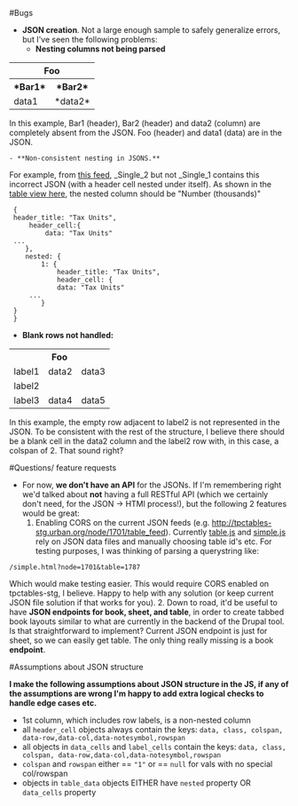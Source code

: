 #Bugs

- **JSON creation**. Not a large enough sample to safely generalize errors, but I've seen the following problems:
	- **Nesting columns not being parsed**
<table>
<tr><th colspan =2>Foo</th></tr>
<tr><th>*Bar1*</th><th>*Bar2*</th>
<tr><td>data1</td><td>*data2*</td></tr>
</table>
In this example, Bar1 (header), Bar2 (header) and data2 (column) are completely absent from the JSON. Foo (header) and data1 (data) are in the JSON.

	- **Non-consistent nesting in JSONS.**
For example, from [this feed](http://tpctables-stg.urban.org/node/33148/table_feed), \_Single\_2 but not \_Single\_1 contains this incorrect JSON (with a header cell nested under itself). As shown in the [table view here](http://tpctables-stg.urban.org/427-distribution-table-demo/adjusted), the nested column should be "Number (thousands)"

```
 {
 header_title: "Tax Units",
	 header_cell:{
		 data: "Tax Units"
 ...
 	},
	nested: {
		1: {
			header_title: "Tax Units",
			header_cell: {
			data: "Tax Units"
	 ...
		}
 }
 }
```


- **Blank rows not handled:**
<table>
<tr><th colspan =3>Foo</th></tr>
<tr><td>label1</td><td>data2</td><td>data3</td></tr>
<tr><td>label2</td><td colspan = 2></td></tr>
<tr><td>label3</td><td>data4</td><td>data5</td></tr>
</table>

In this example, the empty row adjacent to label2 is not represented in the JSON. To be consistent with the rest of the structure, I believe there should be a blank cell in the data2 column and the label2 row with, in this case, a colspan of 2. That sound right?

#Questions/ feature requests

- For now, **we don't have an API** for the JSONs. If I'm remembering right we'd talked about **not** having a full RESTful API (which we certainly don't need, for the JSON -> HTMl process!), but the following 2 features would be great:
	1. Enabling CORS on the current JSON feeds (e.g. http://tpctables-stg.urban.org/node/1701/table_feed). Currently [table.js](app/js/table.js) and [simple.js](app/js/table.js) rely on JSON data files and manually choosing table id's etc. For testing purposes, I was thinking of parsing a querystring like:
```
/simple.html?node=1701&table=1787
```
 Which would make testing easier. This would require CORS enabled on tpctables-stg, I believe. Happy to help with any solution (or keep current JSON file solution if that works for you).
	2. Down to road, it'd be useful to have **JSON endpoints for book, sheet, and table**, in order to create tabbed book layouts similar to what are currently in the backend of the Drupal tool. Is that straightforward to implement? Current JSON endpoint is just for sheet, so we can easily get table. The only thing really missing is a book **endpoint**.

#Assumptions about JSON structure

**I make the following assumptions about JSON structure in the JS, if any of the assumptions are wrong I'm happy to add extra logical checks to handle edge cases etc.**

- 1st column, which includes row labels, is a non-nested column
- all `header_cell` objects always contain the keys: `data, class, colspan, data-row,data-col,data-notesymbol,rowspan`
- all objects in `data_cells` and `label_cells` contain the keys: `data, class, colspan, data-row,data-col,data-notesymbol,rowspan`
- `colspan` and `rowspan` either == `"1"` or == `null` for vals with no special col/rowspan
- objects in `table_data` objects EITHER have `nested` property OR `data_cells` property